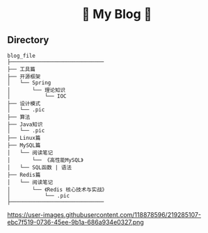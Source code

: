 # <p align="center">🌟 My Blog 🌟</p>


## Directory
```
blog_file
├──────────────────────────────
├── 工具篇            
├── 开源框架
│   └── Spring
│       └── 理论知识
│           └── IOC  
├── 设计模式
│   └── .pic
├── 算法
├── Java知识
│   └── .pic
├── Linux篇
├── MySQL篇
│   └── 阅读笔记
│       └── 《高性能MySQL》
│   └── SQL函数 | 语法
├── Redis篇
│   └── 阅读笔记
│       └── 《Redis 核心技术与实战》
│           └── .pic
├──────────────────────────────
```
<!-- <p align="center">
  <img height="300" src="https://user-images.githubusercontent.com/118878596/219285107-ebc7f519-0736-45ee-9b1a-686a934e0327.png">
</p> -->

https://user-images.githubusercontent.com/118878596/219285107-ebc7f519-0736-45ee-9b1a-686a934e0327.png
